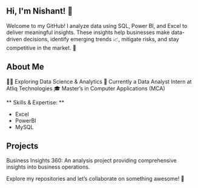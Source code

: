 ## Hi, I'm Nishant! 👋 

Welcome to my GitHub! I analyze data using SQL, Power BI, and Excel to deliver meaningful insights. These insights help businesses make data-driven decisions, identify emerging trends 📈, mitigate risks, and stay competitive in the market. 🚀

## About Me
👨‍💻 Exploring Data Science & Analytics
🌱 Currently a Data Analyst Intern at Atliq Technologies
🎓 Master’s in Computer Applications (MCA)

** Skills & Expertise: **
- Excel
- PowerBI
- MySQL

## Projects
Business Insights 360: An analysis project providing comprehensive insights into business operations.



Explore my repositories and let’s collaborate on something awesome! 🚀
